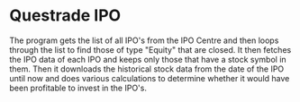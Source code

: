 # Questrade IPO

The program gets the list of all IPO's from the IPO Centre and then loops through the list to find those of type "Equity" that are closed. It then fetches the IPO data of each IPO and keeps only those that have a stock symbol in them. Then it downloads the historical stock data from the date of the IPO until now and does various calculations to determine whether it would have been profitable to invest in the IPO's.

